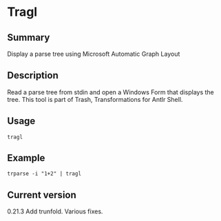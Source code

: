 # Tragl

## Summary

Display a parse tree using Microsoft Automatic Graph Layout

## Description

Read a parse tree from stdin and open a Windows Form that displays the tree.
This tool is part of Trash, Transformations for Antlr Shell.

## Usage

    tragl

## Example

    trparse -i "1+2" | tragl

## Current version

0.21.3 Add trunfold. Various fixes.
